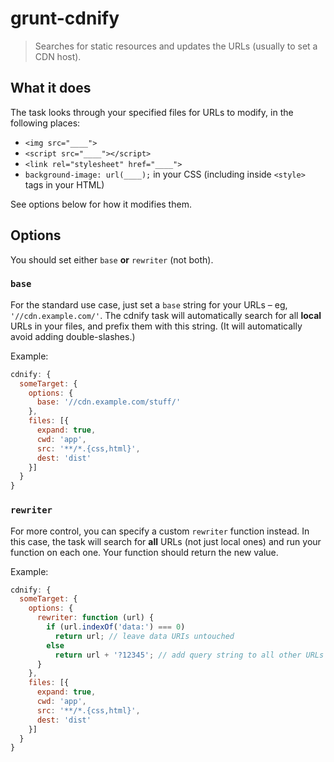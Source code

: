 # grunt-cdnify

> Searches for static resources and updates the URLs (usually to set a CDN host).

## What it does
The task looks through your specified files for URLs to modify, in the following places:

* `<img src="____">`
* `<script src="____"></script>`
* `<link rel="stylesheet" href="____">`
* `background-image: url(____);` in your CSS (including inside `<style>` tags in your HTML)

See options below for how it modifies them.


## Options
You should set either `base` **or** `rewriter` (not both).

### `base`
For the standard use case, just set a `base` string for your URLs – eg, `'//cdn.example.com/'`. The cdnify task will automatically search for all **local** URLs in your files, and prefix them with this string. (It will automatically avoid adding double-slashes.)

Example:

```javascript
cdnify: {
  someTarget: {
    options: {
      base: '//cdn.example.com/stuff/'
    },
    files: [{
      expand: true,
      cwd: 'app',
      src: '**/*.{css,html}',
      dest: 'dist'
    }]
  }
}
```

### `rewriter`
For more control, you can specify a custom `rewriter` function instead. In this case, the task will search for **all** URLs (not just local ones) and run your function on each one. Your function should return the new value.

Example:

```javascript
cdnify: {
  someTarget: {
    options: {
      rewriter: function (url) {
        if (url.indexOf('data:') === 0)
          return url; // leave data URIs untouched
        else
          return url + '?12345'; // add query string to all other URLs
      }
    },
    files: [{
      expand: true,
      cwd: 'app',
      src: '**/*.{css,html}',
      dest: 'dist'
    }]
  }
}
```
